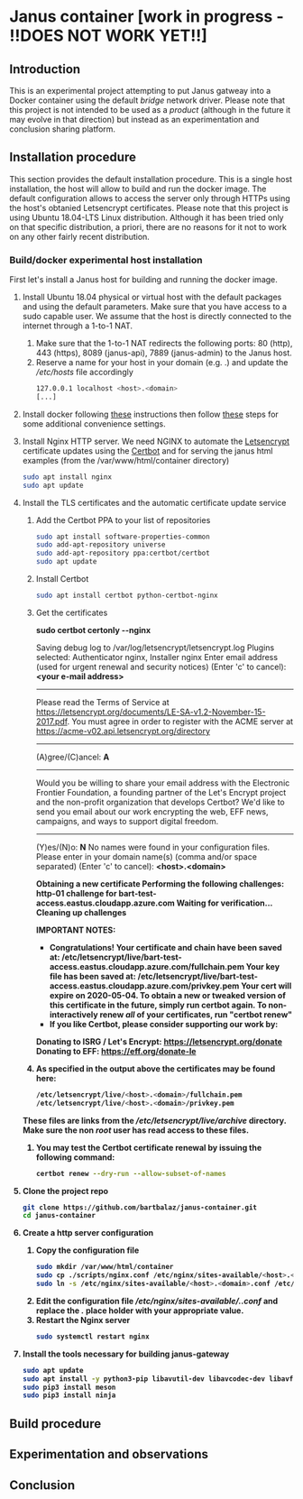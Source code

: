 # Janus container [work in progress - !!DOES NOT WORK YET!!]

## Introduction
This is an experimental project attempting to put Janus gatweay into a Docker container using the default *bridge* network driver. 
Please note that this project is not intended to be used as a *product* (although in the future it may evolve in that direction) but instead as 
an experimentation and conclusion sharing platform.

## Installation procedure
This section provides the default installation procedure. This is a single host installation, the host will allow to build and run the 
docker image. The default configuration allows to access the server only through HTTPs using the host's obtanied Letsencrypt certificates. 
Please note that this project is using Ubuntu 18.04-LTS Linux distribution. Although it has been tried 
only on that specific distribution, a priori, there are no reasons for it not to work on any other fairly recent distribution.

### Build/docker experimental host installation
First let's install a Janus host for building and running the docker image. 
1. Install Ubuntu 18.04 physical or virtual host with the default packages and using the default parameters. Make sure that you have 
access to a sudo capable user. We assume that the host is directly connected to the internet through a 1-to-1 NAT. 
	1. Make sure that the 1-to-1 NAT redirects the following ports: 80 (http), 443 (https), 8089 (janus-api), 7889 (janus-admin) to the Janus host.
	1. Reserve a name for your host in your domain (e.g. <host>.<domain>) and update the */etc/hosts* file accordingly
		```bash
		127.0.0.1 localhost <host>.<domain>
		[...]
		```
1. Install docker following [these](https://docs.docker.com/engine/install/ubuntu/) instructions then follow [these](https://docs.docker.com/engine/install/linux-postinstall/)
steps for some additional convenience settings.
1. Install Nginx HTTP server. We need NGINX to automate the [Letsencrypt](https://letsencrypt.org/) certificate updates using the 
[Certbot](https://certbot.eff.org/) and for serving the janus html examples (from the /var/www/html/container directory) 
	```bash
	sudo apt install nginx
	sudo apt update
	```
1. Install the TLS certificates and the automatic certificate update service
	1. Add the Certbot PPA to your list of repositories
		```bash
		sudo apt install software-properties-common
		sudo add-apt-repository universe
		sudo add-apt-repository ppa:certbot/certbot
		sudo apt update
		```
	1. Install Certbot
		```bash
		sudo apt install certbot python-certbot-nginx
		```
	1. Get the certificates
		>>>
		<b>sudo certbot certonly --nginx</b>
		
		Saving debug log to /var/log/letsencrypt/letsencrypt.log
		Plugins selected: Authenticator nginx, Installer nginx
		Enter email address (used for urgent renewal and security notices) (Enter 'c' to
		cancel): <b>\<your e-mail address\></b>

		- - - - - - - - - - - - - - - - - - - - - - - - - - - - - - - - - - - - - - - -
		Please read the Terms of Service at
		https://letsencrypt.org/documents/LE-SA-v1.2-November-15-2017.pdf. You must
		agree in order to register with the ACME server at
		https://acme-v02.api.letsencrypt.org/directory
		- - - - - - - - - - - - - - - - - - - - - - - - - - - - - - - - - - - - - - - -
		(A)gree/(C)ancel: <b>A</b>

		- - - - - - - - - - - - - - - - - - - - - - - - - - - - - - - - - - - - - - - -
		Would you be willing to share your email address with the Electronic Frontier
		Foundation, a founding partner of the Let's Encrypt project and the non-profit
		organization that develops Certbot? We'd like to send you email about our work
		encrypting the web, EFF news, campaigns, and ways to support digital freedom.
		- - - - - - - - - - - - - - - - - - - - - - - - - - - - - - - - - - - - - - - -
		(Y)es/(N)o: <b>N</b>
		No names were found in your configuration files. Please enter in your domain
		name(s) (comma and/or space separated) (Enter 'c' to cancel): <b>\<host\>.\<domain\><b/>
		
		Obtaining a new certificate
		Performing the following challenges:
		http-01 challenge for bart-test-access.eastus.cloudapp.azure.com
		Waiting for verification...
		Cleaning up challenges

		IMPORTANT NOTES:
		- Congratulations! Your certificate and chain have been saved at:
		/etc/letsencrypt/live/bart-test-access.eastus.cloudapp.azure.com/fullchain.pem
		Your key file has been saved at:
		/etc/letsencrypt/live/bart-test-access.eastus.cloudapp.azure.com/privkey.pem
		Your cert will expire on 2020-05-04. To obtain a new or tweaked
		version of this certificate in the future, simply run certbot
		again. To non-interactively renew *all* of your certificates, run
		"certbot renew"
		- If you like Certbot, please consider supporting our work by:

		Donating to ISRG / Let's Encrypt: https://letsencrypt.org/donate
		Donating to EFF: https://eff.org/donate-le
		>>>
	1. As specified in the output above the certificates may be found here:
		```bash
		/etc/letsencrypt/live/<host>.<domain>/fullchain.pem
		/etc/letsencrypt/live/<host>.<domain>/privkey.pem
		```
	**These files are links from the */etc/letsencrypt/live/archive* directory. Make sure the non *root* user has 
	read access to these files.**
	1. You may test the Certbot certificate renewal by issuing the following command:
		```bash
		certbot renew --dry-run --allow-subset-of-names
		```
1. Clone the project repo
	```bash
	git clone https://github.com/bartbalaz/janus-container.git
	cd janus-container
	```
1. Create a http server configuration
	1. Copy the configuration file 
		```bash
		sudo mkdir /var/www/html/container
		sudo cp ./scripts/nginx.conf /etc/nginx/sites-available/<host>.<domain>.conf
		sudo ln -s /etc/nginx/sites-available/<host>.<domain>.conf /etc/nginx/sites-enabled/
		```
	1. Edit the configuration file */etc/nginx/sites-available/<host>.<domain>.conf* and replace the *<host>.<domain>* place holder
	with your appropriate value.
	1. Restart the Nginx server
		```bash
		sudo systemctl restart nginx
		```
	
1. Install the tools necessary for building janus-gateway
	```bash
	sudo apt update
	sudo apt install -y python3-pip libavutil-dev libavcodec-dev libavformat-dev libogg-dev libcurl4-openssl-dev libconfig-dev libjansson-dev libglib2.0-dev libssl-dev build-essential graphviz default-jdk flex bison cmake libtool automake liblua5.3-dev pkg-config gengetopt 
	sudo pip3 install meson
	sudo pip3 install ninja
	```
## Build procedure



## Experimentation and observations



## Conclusion





